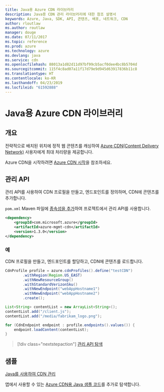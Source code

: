 ```yaml
---
title: Java용 Azure CDN 라이브러리
description: Java용 CDN 관리 라이브러리에 대한 참조 설명서
keywords: Azure, Java, SDK, API, 콘텐츠, 배포, 네트워크, CDN
author: rloutlaw
ms.author: routlaw
manager: douge
ms.date: 07/11/2017
ms.topic: reference
ms.prod: azure
ms.technology: azure
ms.devlang: java
ms.service: cdn
ms.openlocfilehash: 88013a1d82d11d97bf99cb5acf0dee4bc8b5704d
ms.sourcegitcommit: 115f4c8ad07a11f17d79e9d945d63917836b11c8
ms.translationtype: HT
ms.contentlocale: ko-KR
ms.lasthandoff: 04/23/2019
ms.locfileid: "61592888"
---
```

# <a name="azure-cdn-libraries-for-java"></a>Java용 Azure CDN 라이브러리

## <a name="overview"></a>개요

전략적으로 배치된 위치에 정적 웹 콘텐츠를 캐싱하여 [Azure CDN(Content Delivery Network)](/azure/cdn/cdn-overview) 사용자에게 최대 처리량을 제공합니다.

Azure CDN을 시작하려면 [Azure CDN 시작](/azure/cdn/cdn-create-new-endpoint)을 참조하세요.

## <a name="management-api"></a>관리 API

관리 API를 사용하여 CDN 프로필을 만들고, 엔드포인트를 정의하며, CDN에 콘텐츠를 추가합니다.

`pom.xml` Maven 파일에 [종속성을 추가](https://maven.apache.org/guides/getting-started/index.html#How_do_I_use_external_dependencies)하여 프로젝트에서 관리 API를 사용합니다.

```XML
<dependency>
    <groupId>com.microsoft.azure</groupId>
    <artifactId>azure-mgmt-cdn</artifactId>
    <version>1.3.0</version>
</dependency>
```   

### <a name="example"></a>예

CDN 프로필을 만들고, 엔드포인트를 할당하고, CDN에 콘텐츠를 로드합니다.

```java
CdnProfile profile = azure.cdnProfiles().define("testCDN")
        .withRegion(Region.US_EAST)
        .withNewResourceGroup()
        .withStandardVerizonSku()
        .withNewEndpoint("webAppHostname1")
        .withNewEndpoint("webAppHostname2")
        .create();

List<String> contentList = new ArrayList<String>();
contentList.add("/client.js");
contentList.add("/media/fabrikam_logo.png");

for (CdnEndpoint endpoint : profile.endpoints().values()) {
    endpoint.loadContent(contentList);
}
```

> [!div class="nextstepaction"]
> [관리 API 탐색](/java/api/overview/azure/cdn/management)

## <a name="samples"></a>샘플

[Java를 사용하여 CDN 관리](https://github.com/Azure-Samples/cdn-java-manage-cdn)

앱에서 사용할 수 있는 [Azure CDN용 Java 샘플 코드](https://azure.microsoft.com/resources/samples/?platform=java&term=cdn)를 추가로 탐색합니다.